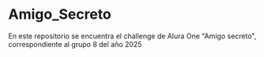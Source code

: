 # Amigo_Secreto
En este repositorio se encuentra el challenge de Alura One "Amigo secreto", correspondiente al grupo 8 del año 2025
